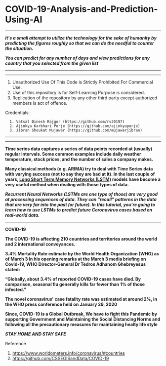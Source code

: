 # COVID-19-Analysis-and-Prediction-Using-AI
****************************************************************************************************************************************
***It's a small attempt to utilize the technology for the sake of humanity by predicting the figures roughly so that we can do the needful to counter the situation.***

***You can predict for any number of days and view predictions for any country that you selected from the given list***
****************************************************************************************************************************************

****************************************************************************************************************************************
1. Unauthorized Use Of This Code is Strictly Prohibited For Commercial Use.  
2. Use of this repository is for Self-Learning Purpose is considered.
3. Replication of the repository by any other third party except authorized members is act of offence.

Credentials:


      1. Vatsal Dinesh Rajgor (https://github.com/rv20197)
      2. Ajinkya Karbhari Porje (https://github.com/ajinkyaporje)
      3. Jibran Shoukat Mujawar (https://github.com/mujawarjibran)
****************************************************************************************************************************************

****************************************************************************************************************************************
****Time series data captures a series of data points recorded at (usually) regular intervals. Some common examples include daily weather temperature, stock prices, and the number of sales a company makes.****

****Many classical methods (e.g. ARIMA) try to deal with Time Series data with varying success (not to say they are bad at it). In the last couple of years, [Long Short Term Memory Networks (LSTM)](https://en.wikipedia.org/wiki/Long_short-term_memory) models have become a very useful method when dealing with those types of data.****

***Recurrent Neural Networks (LSTMs are one type of those) are very good at processing sequences of data. They can "recall" patterns in the data that are very far into the past (or future). In this tutorial, you're going to learn how to use LSTMs to predict future Coronavirus cases based on real-world data.***
****************************************************************************************************************************************
**COVID-19**

**The COVID-19 is affecting 210 countries and territories around the world and 2 international conveyances.**

**3.4% Mortality Rate estimate by the World Health Organization (WHO) as of March 3
In his opening remarks at the March 3 media briefing on Covid-19, WHO Director-General Dr Tedros Adhanom Ghebreyesus stated:**

**“Globally, about 3.4% of reported COVID-19 cases have died. By comparison, seasonal flu generally kills far fewer than 1% of those infected.”**

**The novel coronavirus' case fatality rate was estimated at around 2%, in the WHO press conference held on January 29, 2020**

**Since, COVID-19 is a Global Outbreak, We have to fight this Pandemic by supporting Government and Maintaining the Social Distancing Norms and following all the precautionary measures for maintaining healty life style**

***STAY HOME AND STAY SAFE***

Reference
1. https://www.worldometers.info/coronavirus/#countries
2. https://github.com/CSSEGISandData/COVID-19
